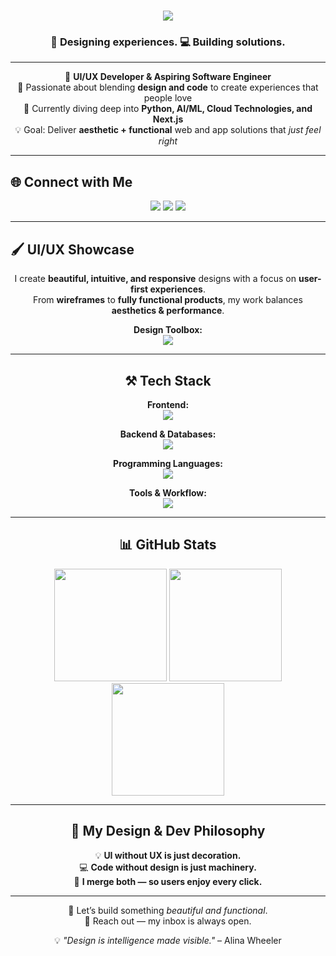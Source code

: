 <!-- Animated Header -->
<h1 align="center">
  <img src="https://readme-typing-svg.herokuapp.com?font=Righteous&size=35&center=true&vCenter=true&width=650&height=70&duration=4000&lines=Hi+There!+👋;I'm+Naveed+Ahmed+Syed!;UI/UX+Designer+%26+Software+Developer;Turning+Ideas+Into+Pixel-Perfect+Reality..." />
</h1>

<h3 align="center">🎨 Designing experiences. 💻 Building solutions.</h3>

---

<!-- About Section -->
<div align="center">

💼 **UI/UX Developer & Aspiring Software Engineer**  
🎯 Passionate about blending **design and code** to create experiences that people love  
🚀 Currently diving deep into **Python, AI/ML, Cloud Technologies, and Next.js**  
💡 Goal: Deliver **aesthetic + functional** web and app solutions that *just feel right*  

</div>

---

## 🌐 Connect with Me  
<div align="center">
  <a href="https://discord.gg/dangergamer."><img src="https://img.shields.io/badge/Discord-%237289DA.svg?style=for-the-badge&logo=discord&logoColor=white"/></a>
  <a href="mailto:syednaveed2006@gmail.com"><img src="https://img.shields.io/badge/Email-%23D14836.svg?style=for-the-badge&logo=gmail&logoColor=white"/></a>
  <a href="www.linkedin.com/in/naveed-ahmed-syed-17862132a"><img src="https://img.shields.io/badge/LinkedIn-%230A66C2.svg?style=for-the-badge&logo=linkedin&logoColor=white"/></a>
</div>

---

## 🖌️ UI/UX Showcase
<div align="center">

I create **beautiful, intuitive, and responsive** designs with a focus on **user-first experiences**.  
From **wireframes** to **fully functional products**, my work balances **aesthetics & performance**.

**Design Toolbox:**  
<img src="https://skillicons.dev/icons?i=figma,xd,photoshop,illustrator,tailwind,bootstrap,mui" />

---

## ⚒️ Tech Stack
<div align="center">

**Frontend:**  
<img src="https://skillicons.dev/icons?i=react,nextjs,html,css,tailwind,bootstrap,mui,figma" />

**Backend & Databases:**  
<img src="https://skillicons.dev/icons?i=nodejs,express,mongodb,mysql,firebase,flask" />

**Programming Languages:**  
<img src="https://skillicons.dev/icons?i=python,javascript,typescript,java,c,c" />

**Tools & Workflow:**  
<img src="https://skillicons.dev/icons?i=git,github,vscode,postman" />

</div>

---

## 📊 GitHub Stats
<div align="center">

<img src="https://github-readme-stats.vercel.app/api?username=NaveedAhmeds&theme=nightowl&hide_border=false&include_all_commits=true&count_private=true" height="180px"/>  
<img src="https://github-readme-streak-stats.herokuapp.com/?user=NaveedAhmeds&theme=nightowl&hide_border=false" height="180px"/>  
<img src="https://github-readme-stats.vercel.app/api/top-langs/?username=NaveedAhmeds&theme=nightowl&layout=compact&hide_border=false" height="180px"/>

</div>

---

## 🎯 My Design & Dev Philosophy
<div align="center">

💡 **UI without UX is just decoration.**  
💻 **Code without design is just machinery.**  
🎨 **I merge both — so users enjoy every click.**  

</div>

---

<!-- Footer -->
<div align="center">
  
💬 Let’s build something *beautiful and functional*.  
📩 Reach out — my inbox is always open.  

💡 *"Design is intelligence made visible."* – Alina Wheeler  

</div>
